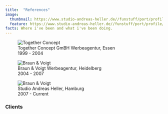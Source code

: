 ```yaml
---
title:  "References"
image:
  thumbnail: https://www.studio-andreas-heller.de//funstuff/port/profile/profile-thumb-04.png
  feature: https://www.studio-andreas-heller.de//funstuff/port/profile/profile-thumb-04.png
facts: Where i've been and what i've been doing.
---
```

<div class="skills">
    <figure  class="reference">
      <img src="{{ site.baseurl}}/assets/images/together.png" alt="Together Concept" class="img-responsive">
      <figcaption>Together Concept GmBH Werbeagentur, Essen<br>1999 - 2004</figcaption>
    </figure>

  <figure class="reference">
    <img src="{{ site.baseurl}}/assets/images/logos/bv_logo.svg" alt="Braun & Voigt" class="img-responsive">
    <figcaption>Braun & Voigt Werbeagentur, Heidelberg<br>2004 - 2007</figcaption>
  </figure>

  <figure class="reference">
    <img src="{{ site.baseurl}}/assets/images/sah.svg" alt="Braun & Voigt" class="img-responsive">
    <figcaption>Studio Andreas Heller, Hamburg<br>2007 - Current</figcaption>
  </figure>
</div>

<h3>Clients</h3>
<div class="row">
  <div class="col-xs-6">
  <figure class="client">
    <img src="{{ site.baseurl}}/assets/images/logos/stihl.svg"   alt="" class="img-responsive" >
  </figure>
  <figure class="client">
    <img src="{{ site.baseurl}}/assets/images/logos/zeiss.svg"   alt="" class="img-responsive" >
  </figure>
  <figure class="client">
    <img src="{{ site.baseurl}}/assets/images/logos/dah.svg"   alt="" class="img-responsive" >
  </figure>
  <figure class="client">
    <img src="{{ site.baseurl}}/assets/images/logos/hansemuseum.svg"  alt="" class="img-responsive" >
  </figure>
  <figure class="client">
    <img src="{{ site.baseurl}}/assets/images/logos/waelderhaus.svg"  alt="" class="img-responsive" >
  </figure>

  </div>
  <div class="col-xs-6">
  <figure class="client">
    <img src="{{ site.baseurl}}/assets/images/logos/kosmos.svg"  alt="" class="img-responsive" >
  </figure>
  <figure class="client">
    <img src="{{ site.baseurl}}/assets/images/logos/viking.svg"  alt="" class="img-responsive" >
  </figure>
  <figure class="client">
    <img src="{{ site.baseurl}}/assets/images/logos/liberty-hotel.svg"  alt="" class="img-responsive" >
  </figure>
  <figure class="client">
    <img src="{{ site.baseurl}}/assets/images/logos/wasserkunst.svg"  alt="" class="img-responsive" >
  </figure>

  </div>
